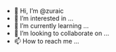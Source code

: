 - 👋 Hi, I’m @zuraic
- 👀 I’m interested in ...
- 🌱 I’m currently learning ...
- 💞️ I’m looking to collaborate on ...
- 📫 How to reach me ...

<!---
zuraic/zuraic is a ✨ special ✨ repository because its `README.md` (this file) appears on your GitHub profile.
You can click the Preview link to take a look at your changes.
--->
